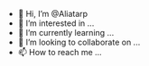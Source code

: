 - 👋 Hi, I’m @Aliatarp
- 👀 I’m interested in ...
- 🌱 I’m currently learning ...
- 💞️ I’m looking to collaborate on ...
- 📫 How to reach me ...

<!---
Aliatarp/Aliatarp is a ✨ special ✨ repository because its `README.md` (this file) appears on your GitHub profile.
You can click the Preview link to take a look at your changes.
--->
